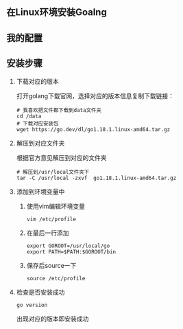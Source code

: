 ## 在Linux环境安装Goalng

## 我的配置

## 安装步骤

1. 下载对应的版本

   打开golang下载官网，选择对应的版本信息复制下载链接：

   ```shell
   # 我喜欢把文件都下载到data文件夹
   cd /data
   # 下载对应安装包
   wget https://go.dev/dl/go1.18.1.linux-amd64.tar.gz
   ```

2. 解压到对应文件夹

   根据官方意见解压到对应的文件夹

   ```shell
   # 解压到/usr/local文件夹下
   tar -C /usr/local -zxvf  go1.18.1.linux-amd64.tar.gz
   ```

3. 添加到环境变量中

   1. 使用vim编辑环境变量

      ```shell
      vim /etc/profile
      ```

   2. 在最后一行添加

      ```shell
      export GOROOT=/usr/local/go
      export PATH=$PATH:$GOROOT/bin
      ```

   3. 保存后source一下

      ```shell
      source /etc/profile
      ```

4. 检查是否安装成功

   ```shell
   go version
   ```

   出现对应的版本即安装成功

